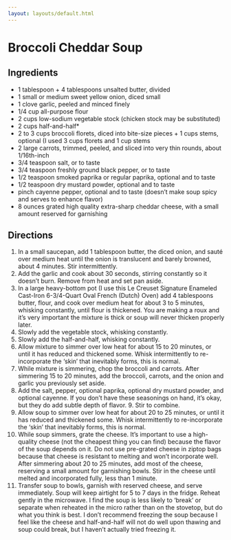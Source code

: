 ```yaml
---
layout: layouts/default.html 
---
```


# Broccoli Cheddar Soup

## Ingredients

* 1 tablespoon + 4 tablespoons unsalted butter, divided
* 1 small or medium sweet yellow onion, diced small
* 1 clove garlic, peeled and minced finely
* 1/4 cup all-purpose flour
* 2 cups low-sodium vegetable stock (chicken stock may be substituted)
* 2 cups half-and-half*
* 2 to 3 cups broccoli florets, diced into bite-size pieces + 1 cups stems, optional (I used 3 cups florets and 1 cup stems
* 2 large carrots, trimmed, peeled, and sliced into very thin rounds, about 1/16th-inch
* 3/4 teaspoon salt, or to taste
* 3/4 teaspoon freshly ground black pepper, or to taste
* 1/2 teaspoon smoked paprika or regular paprika, optional and to taste
* 1/2 teaspoon dry mustard powder, optional and to taste
* pinch cayenne pepper, optional and to taste (doesn’t make soup spicy and serves to enhance flavor)
* 8 ounces grated high quality extra-sharp cheddar cheese, with a small amount reserved for garnishing

## Directions

1. In a small saucepan, add 1 tablespoon butter, the diced onion, and sauté   over medium heat until the onion is translucent and barely browned, about 4 minutes. Stir intermittently.
2. Add the garlic and cook about 30 seconds, stirring constantly so it doesn’t burn. Remove from heat and set pan aside.
3. In a large heavy-bottom pot (I use this Le Creuset Signature Enameled Cast-Iron 6-3/4-Quart Oval French (Dutch) Oven) add 4 tablespoons butter, flour, and cook over medium heat for about 3 to 5 minutes, whisking constantly, until flour is thickened. You are making a roux and it’s very important the mixture is thick or soup will never thicken properly later.
4. Slowly add the vegetable stock, whisking constantly.
5. Slowly add the half-and-half, whisking constantly.
6. Allow mixture to simmer over low heat for about 15 to 20 minutes, or until it has reduced and thickened some. Whisk intermittently to re-incorporate the ‘skin’ that inevitably forms, this is normal.
7. While mixture is simmering, chop the broccoli and carrots. After simmering 15 to 20 minutes, add the broccoli, carrots, and the onion and garlic you previously set aside.
8. Add the salt, pepper, optional paprika, optional dry mustard powder, and optional cayenne. If you don’t have these seasonings on hand, it’s okay, but they do add subtle depth of flavor. 9. Stir to combine.
10. Allow soup to simmer over low heat for about 20 to 25 minutes, or until it has reduced and thickened some. Whisk intermittently to re-incorporate the ‘skin’ that inevitably forms, this is normal.
11. While soup simmers, grate the cheese. It’s important to use a high-quality cheese (not the cheapest thing you can find) because the flavor of the soup depends on it. Do not use pre-grated cheese in ziptop bags because that cheese is resistant to melting and won’t incorporate well. After simmering about 20 to 25 minutes, add most of the cheese, reserving a small amount for garnishing bowls. Stir in the cheese until melted and incorporated fully, less than 1 minute.
12. Transfer soup to bowls, garnish with reserved cheese, and serve immediately. Soup will keep airtight for 5 to 7 days in the fridge. Reheat gently in the microwave. I find the soup is less likely to ‘break’ or separate when reheated in the micro rather than on the stovetop, but do what you think is best. I don’t recommend freezing the soup because I feel like the cheese and half-and-half will not do well upon thawing and soup could break, but I haven’t actually tried freezing it.


